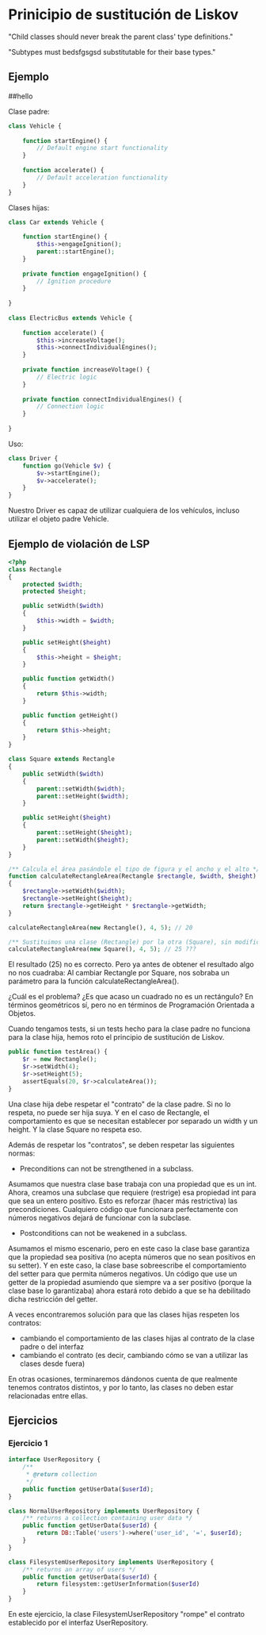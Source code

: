# Prinicipio de sustitución de Liskov

"Child classes should never break the parent class' type definitions."



"Subtypes must bedsfgsgsd substitutable for their base types."

## Ejemplo
##hello

Clase padre: 

```php
class Vehicle {
 
    function startEngine() {
        // Default engine start functionality
    }
 
    function accelerate() {
        // Default acceleration functionality
    }
}
```

Clases hijas:

```php
class Car extends Vehicle {
 
    function startEngine() {
        $this->engageIgnition();
        parent::startEngine();
    }
 
    private function engageIgnition() {
        // Ignition procedure
    }
 
}
 
class ElectricBus extends Vehicle {
 
    function accelerate() {
        $this->increaseVoltage();
        $this->connectIndividualEngines();
    }
 
    private function increaseVoltage() {
        // Electric logic
    }
 
    private function connectIndividualEngines() {
        // Connection logic
    }
 
}
```

Uso:

```php
class Driver {
    function go(Vehicle $v) {
        $v->startEngine();
        $v->accelerate();
    }
}
```

Nuestro Driver es capaz de utilizar cualquiera de los vehículos, incluso utilizar el objeto padre Vehicle.


## Ejemplo de violación de LSP

```php
<?php
class Rectangle
{
    protected $width;
    protected $height;

    public setWidth($width)
    {
        $this->width = $width;
    }

    public setHeight($height)
    {
        $this->height = $height;
    }

    public function getWidth()
    {
        return $this->width;
    }

    public function getHeight()
    {
        return $this->height;
    }
}

class Square extends Rectangle
{
    public setWidth($width)
    {
        parent::setWidth($width);
        parent::setHeight($width);
    }

    public setHeight($height)
    {
        parent::setHeight($height);
        parent::setWidth($height);
    }
}

/** Calcula el área pasándole el tipo de figura y el ancho y el alto */
function calculateRectangleArea(Rectangle $rectangle, $width, $height)
{
    $rectangle->setWidth($width);
    $rectangle->setHeight($height);
    return $rectangle->getHeight * $rectangle->getWidth;
}

calculateRectangleArea(new Rectangle(), 4, 5); // 20

/** Sustituimos una clase (Rectangle) por la otra (Square), sin modificar el resto del código **/
calculateRectangleArea(new Square(), 4, 5); // 25 ???
```

El resultado (25) no es correcto. Pero ya antes de obtener el resultado algo no nos cuadraba: Al cambiar Rectangle por Square, nos sobraba un parámetro para la función calculateRectangleArea().

¿Cuál es el problema? ¿Es que acaso un cuadrado no es un rectángulo? En términos geométricos sí, pero no en términos de Programación Orientada a Objetos.

Cuando tengamos tests, si un tests hecho para la clase padre no funciona para la clase hija, hemos roto el principio de sustitución de Liskov.

```php
public function testArea() {
    $r = new Rectangle();
    $r->setWidth(4);
    $r->setHeight(5);
    assertEquals(20, $r->calculateArea());
}
```

Una clase hija debe respetar el "contrato" de la clase padre. Si no lo respeta, no puede ser hija suya. Y en el caso de Rectangle, el comportamiento es que se necesitan establecer por separado un width y un height. Y la clase Square no respeta eso.

Además de respetar los "contratos", se deben respetar las siguientes normas:

- Preconditions can not be strengthened in a subclass.

Asumamos que nuestra clase base trabaja con una propiedad que es un int. Ahora, creamos una subclase que requiere (restrige) esa propiedad int para que sea un entero positivo. Esto es reforzar (hacer más restrictiva) las precondiciones. Cualquiero código que funcionara perfectamente con números negativos dejará de funcionar con la subclase.

- Postconditions can not be weakened in a subclass.

Asumamos el mismo escenario, pero en este caso la clase base garantiza que la propiedad sea positiva (no acepta números que no sean positivos en su setter). Y en este caso, la clase base sobreescribe el comportamiento del setter para que permita números negativos. Un código que use un getter de la propiedad asumiendo que siempre va a ser positivo (porque la clase base lo garantizaba) ahora estará roto debido a que se ha debilitado dicha restricción del getter.

A veces encontraremos solución para que las clases hijas respeten los contratos:

- cambiando el comportamiento de las clases hijas al contrato de la clase padre o del interfaz
- cambiando el contrato (es decir, cambiando cómo se van a utilizar las clases desde fuera)

En otras ocasiones, terminaremos dándonos cuenta de que realmente tenemos contratos distintos, y por lo tanto, las clases no deben estar relacionadas entre ellas.

## Ejercicios

### Ejercicio 1

```php
interface UserRepository {
    /** 
     * @return collection
     */
    public function getUserData($userId);
}

class NormalUserRepository implements UserRepository {
    /** returns a collection containing user data */
    public function getUserData($userId) {
        return DB::Table('users')->where('user_id', '=', $userId);
    }
}

class FilesystemUserRepository implements UserRepository {
    /** returns an array of users */
    public function getUserData($userId) {
        return filesystem::getUserInformation($userId)
    }
}
```

En este ejercicio, la clase FilesystemUserRepository "rompe" el contrato establecido por el interfaz UserRepository.

